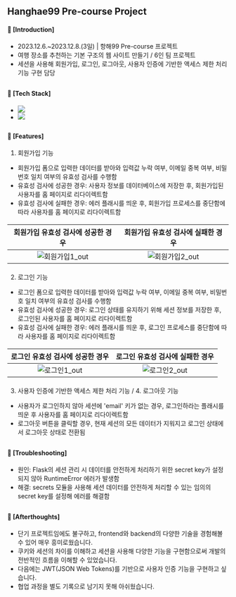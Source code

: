 ####
## Hanghae99 Pre-course Project
####
#### 📌 [Introduction]
- 2023.12.6.~2023.12.8.(3일) | 항해99 Pre-course 프로젝트
- 여행 장소를 추천하는 기본 구조의 웹 사이트 만들기 / 6인 팀 프로젝트
- 세션을 사용해 회원가입, 로그인, 로그아웃, 사용자 인증에 기반한 액세스 제한 처리 기능 구현 담당
##
#### 📌 [Tech Stack]
- <div align="left"><img src="https://img.shields.io/badge/[frontend]-HTML / Bootstrap (CSS) / JavaScript (with jQuery)-FF6600"/>
- <div align="left"><img src="https://img.shields.io/badge/[backend]- Flask (Python web framework) / SQLite (database) / SQLAlchemy (ORM for database) / Python (programming language)-4479A1"/>
##
#### 📌 [Features]
1. 회원가입 기능
- 회원가입 폼으로 입력한 데이터를 받아와 입력값 누락 여부, 이메일 중복 여부, 비밀번호 일치 여부의 유효성 검사를 수행함
- 유효성 검사에 성공한 경우: 사용자 정보를 데이터베이스에 저장한 후, 회원가입된 사용자를 홈 페이지로 리다이렉트함
- 유효성 검사에 실패한 경우: 에러 플래시를 띄운 후, 회원가입 프로세스를 중단함에 따라 사용자를 홈 페이지로 리다이렉트함
####
|회원가입 유효성 검사에 성공한 경우|회원가입 유효성 검사에 실패한 경우|
|:---:|:---:|
|![회원가입1_out](https://github.com/jisulee-shsf/hanghae99-precourse-project/assets/109773795/98d38873-d658-44d5-a98a-0d5ef7fd2744)|![회원가입2_out](https://github.com/jisulee-shsf/hanghae99-precourse-project/assets/109773795/3128c571-9376-4905-9add-69c4cfc01263)|
####
2. 로그인 기능
- 로그인 폼으로 입력한 데이터를 받아와 입력값 누락 여부, 이메일 중복 여부, 비밀번호 일치 여부의 유효성 검사를 수행함
- 유효성 검사에 성공한 경우: 로그인 상태를 유지하기 위해 세션 정보를 저장한 후, 로그인된 사용자를 홈 페이지로 리다이렉트함
- 유효성 검사에 실패한 경우: 에러 플래시를 띄운 후, 로그인 프로세스를 중단함에 따라 사용자를 홈 페이지로 리다이렉트함
####
|로그인 유효성 검사에 성공한 경우|로그인 유효성 검사에 실패한 경우|
|:---:|:---:|
|![로그인1_out](https://github.com/jisulee-shsf/hanghae99-precourse-project/assets/109773795/d82b948a-d34c-4d98-bd42-d1a84744eaaf)|![로그인2_out](https://github.com/jisulee-shsf/hanghae99-precourse-project/assets/109773795/5cc3c89b-1aa3-4f52-8cf2-881d9d6537fd)|
####
####
3. 사용자 인증에 기반한 액세스 제한 처리 기능 / 4. 로그아웃 기능
- 사용자가 로그인하지 않아 세션에 'email' 키가 없는 경우, 로그인하라는 플래시를 띄운 후 사용자를 홈 페이지로 리다이렉트함
- 로그아웃 버튼을 클릭할 경우, 현재 세션의 모든 데이터가 지워지고 로그인 상태에서 로그아웃 상태로 전환됨
##
#### 📌 [Troubleshooting]
- 원인: Flask의 세션 관리 시 데이터를 안전하게 처리하기 위한 secret key가 설정되지 않아 RuntimeError 에러가 발생함
- 해결: secrets 모듈을 사용해 세션 데이터를 안전하게 처리할 수 있는 임의의 secret key를 설정해 에러를 해결함
##
#### 📌 [Afterthoughts]
- 단기 프로젝트임에도 불구하고, frontend와 backend의 다양한 기술을 경험해볼 수 있어 매우 흥미로웠습니다. 
- 쿠키와 세션의 차이를 이해하고 세션을 사용해 다양한 기능을 구현함으로써 개발의 전반적인 흐름을 이해할 수 있었습니다.
- 다음에는 JWT(JSON Web Tokens)를 기반으로 사용자 인증 기능을 구현하고 싶습니다.
- 협업 과정을 별도 기록으로 남기지 못해 아쉬웠습니다.
####
